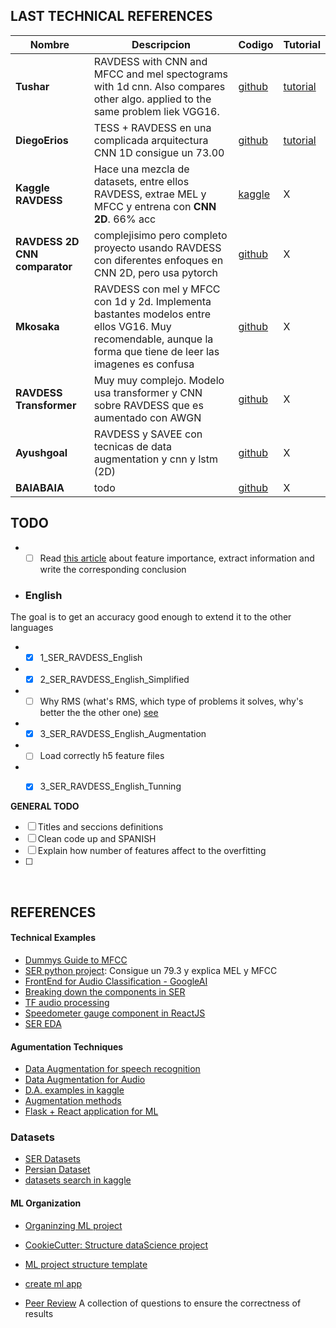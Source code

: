 ## LAST TECHNICAL REFERENCES
Nombre | Descripcion | Codigo   | Tutorial
-------|-------------|----------|-------
**Tushar** |RAVDESS with CNN and MFCC and mel spectograms with 1d cnn. Also compares other algo. applied to the same problem liek VGG16.|[github](https://github.com/tushar2025/Speech-Emotion-Detection)| [tutorial](https://medium.com/@tushar.gupta_47854/speech-emotion-detection-74337966cf2)
**DiegoErios**| TESS + RAVDESS en una complicada arquitectura CNN 1D consigue un 73.00 |[github](https://github.com/diegoerios/capstoneproject-speech-emotion-machine-learning/blob/master/speech_emotion_final_notebook.ipynb)| [tutorial](https://medium.com/@diego-rios/speech-emotion-recognition-with-convolutional-neural-network-ae5406a1c0f7)
**Kaggle RAVDESS** | Hace una mezcla de datasets, entre ellos RAVDESS, extrae MEL y MFCC y entrena con **CNN 2D**. 66% acc | [kaggle](https://www.kaggle.com/yfliao/audio-emotion-part-6-2d-cnn-66-accuracy)  |  X  
**RAVDESS 2D CNN comparator** | complejisimo pero completo proyecto usando RAVDESS con diferentes enfoques en CNN 2D, pero usa pytorch|[github](https://github.com/Data-Science-kosta/Speech-Emotion-Classification-with-PyTorch/blob/master/notebooks/stacked_cnn_attention_lstm.ipynb)| X
**Mkosaka** |RAVDESS con mel y MFCC con 1d y 2d. Implementa bastantes modelos entre ellos VG16. Muy recomendable, aunque la forma que tiene de leer las imagenes es confusa |[github](https://github.com/mkosaka1/Speech_Emotion_Recognition) | X
**RAVDESS Transformer** | Muy muy complejo. Modelo usa transformer y CNN sobre RAVDESS que es aumentado con AWGN | [github](https://github.com/IliaZenkov/transformer-cnn-emotion-recognition)| X
**Ayushgoal** | RAVDESS y SAVEE con tecnicas de data augmentation y cnn y lstm (2D)| [github](https://github.com/ayushgoyal7796/Speech-Emotion-Recognition) | X
**BAIABAIA** | todo |[github](https://github.com/aascode/Speech-Emotion-Recognition-4)| X




## TODO
* -[ ] Read [this article](https://towardsdatascience.com/how-i-understood-what-features-to-consider-while-training-audio-files-eedfb6e9002b) about feature importance, extract information and write the corresponding conclusion 
 
* ### English
The goal is to get an accuracy good enough to extend it to the other languages
* -[x] 1_SER_RAVDESS_English
* -[x] 2_SER_RAVDESS_English_Simplified
* -[ ] Why RMS (what's RMS, which type of problems it solves, why's better the the other one) [see](https://towardsdatascience.com/understanding-rmsprop-faster-neural-network-learning-62e116fcf29a)
* -[x] 3_SER_RAVDESS_English_Augmentation
* -[ ] Load correctly h5 feature files
* -[x] 3_SER_RAVDESS_English_Tunning


**GENERAL TODO**
* [ ] Titles and seccions definitions
* [ ] Clean code up and SPANISH
* [ ] Explain how number of features affect to the overfitting
* [ ] 
</br>



## REFERENCES
#### Technical Examples
 * [Dummys Guide to MFCC](https://medium.com/prathena/the-dummys-guide-to-mfcc-aceab2450fd)
 * [SER python project](https://towardsdatascience.com/building-a-speech-emotion-recognizer-using-python-4c1c7c89d713): Consigue un 79.3 y explica MEL y MFCC
 * [FrontEnd for Audio Classification - GoogleAI](https://ai.googleblog.com/2021/03/leaf-learnable-frontend-for-audio.html?m=1)
 * [Breaking down the components in SER](https://towardsdatascience.com/automatic-speech-recognition-breaking-down-components-of-speech-85d065061517)
 * [TF audio processing](https://www.tensorflow.org/tutorials/audio/simple_audio)
 * [Speedometer gauge component in ReactJS](https://github.com/palerdot/react-d3-speedometer)
 * [SER EDA](https://github.com/rajamohanharesh/Emotion-Recognition/tree/master/Codes)
 

#### Agumentation Techniques
* [Data Augmentation for speech recognition](https://towardsdatascience.com/data-augmentation-for-speech-recognition-e7c607482e78)
* [Data Augmentation for Audio](https://medium.com/@makcedward/data-augmentation-for-audio-76912b01fdf6)
* [D.A. examples in kaggle](https://www.kaggle.com/CVxTz/audio-data-augmentation)
* [Augmentation methods](https://www.kaggle.com/haqishen/augmentation-methods-for-audio)
* [Flask + React application for ML](https://thevatsalsaglani.medium.com/training-and-deploying-a-multi-label-image-classifier-using-pytorch-flask-reactjs-and-firebase-28c6150c04c)

### Datasets
- [SER Datasets](https://github.com/SuperKogito/SER-datasets)
- [Persian Dataset](https://www.kaggle.com/mansourehk/shemo-persian-speech-emotion-detection-database)
- [datasets search in kaggle](https://www.kaggle.com/search?q=dataset+speech+emotion+recognition+in%3Adatasets)

#### ML Organization
* [Organinzing ML project](https://www.jeremyjordan.me/ml-projects-guide/)
* [CookieCutter: Structure dataScience project](https://drivendata.github.io/cookiecutter-data-science/)
* [ML project structure template](https://github.com/ThomasRobertFr/ml-project-structure)
* [create ml app](https://github.com/shreyashankar/create-ml-app)

* [Peer Review](https://www.kdnuggets.com/2020/04/peer-reviewing-data-science-projects.html) A collection of questions to ensure the correctness of results
